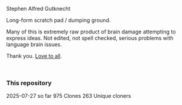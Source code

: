 Stephen Alfred Gutknecht

Long-form scratch pad / dumping ground.

Many of this is extremely raw product of brain damage attempting to express ideas. Not edited, not spell checked, serious problems with language brain issues.

Thank you. [Love to all](Quotes_Pile/Specific/MLKjr_revolution_of_values.md).

&nbsp;

### This repository 

2025-07-27 so far 975 Clones 263 Unique cloners
